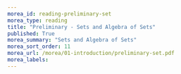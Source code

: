 ```yaml
---
morea_id: reading-preliminary-set
morea_type: reading
title: "Preliminary - Sets and Algebra of Sets"
published: True
morea_summary: "Sets and Algebra of Sets"
morea_sort_order: 11
morea_url: /morea/01-introduction/preliminary-set.pdf
morea_labels: 
---
```

